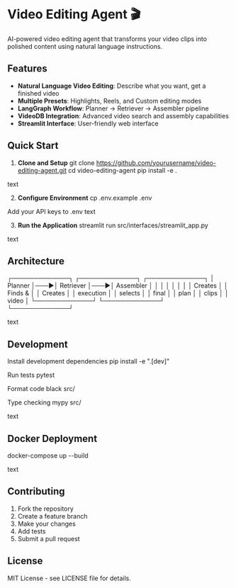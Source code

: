 # Video Editing Agent 🎬

AI-powered video editing agent that transforms your video clips into polished content using natural language instructions.

## Features

- **Natural Language Video Editing**: Describe what you want, get a finished video
- **Multiple Presets**: Highlights, Reels, and Custom editing modes
- **LangGraph Workflow**: Planner → Retriever → Assembler pipeline
- **VideoDB Integration**: Advanced video search and assembly capabilities
- **Streamlit Interface**: User-friendly web interface

## Quick Start

1. **Clone and Setup**
git clone https://github.com/yourusername/video-editing-agent.git
cd video-editing-agent
pip install -e .

text

2. **Configure Environment**
cp .env.example .env

Add your API keys to .env
text

3. **Run the Application**
streamlit run src/interfaces/streamlit_app.py

text

## Architecture

┌─────────────┐ ┌─────────────┐ ┌─────────────┐
│ Planner │───▶│ Retriever │───▶│ Assembler │
│ │ │ │ │ │
│ Creates │ │ Finds & │ │ Creates │
│ execution │ │ selects │ │ final │
│ plan │ │ clips │ │ video │
└─────────────┘ └─────────────┘ └─────────────┘

text

## Development

Install development dependencies
pip install -e ".[dev]"

Run tests
pytest

Format code
black src/

Type checking
mypy src/

text

## Docker Deployment  

docker-compose up --build

text

## Contributing

1. Fork the repository
2. Create a feature branch
3. Make your changes
4. Add tests
5. Submit a pull request

## License

MIT License - see LICENSE file for details.

